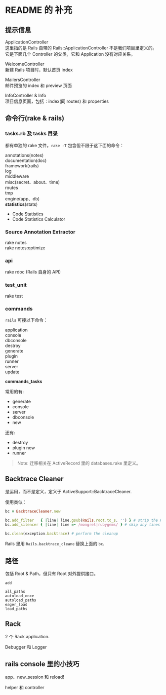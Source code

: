 # README 的 补充

## 提示信息

ApplicationController  
这里指的是 Rails 自带的 Rails::ApplicationController 不是我们项目里定义的。
它是下面几个 Controller 的父类，它和 Application 没有对应关系。

WelcomeController  
新建 Rails 项目时，默认首页 index

MailersController  
邮件预览的 index 和 preview 页面

InfoController & Info  
项目信息页面，包括：index(同 routes) 和 properties

## 命令行(rake & rails)

### tasks.rb 及 tasks 目录

都有单独的 rake 文件，`rake -T` 包含但不限于这下面的命令：

annotations(notes)  
documentation(doc)  
framework(rails)  
log  
middleware  
misc(secret、about、time)  
routes  
tmp  
engine(app、db)  
**statistics**(stats)  
- Code Statistics
- Code Statistics Calculator

### Source Annotation Extractor

rake notes  
rake notes:optimize

### api

rake rdoc (Rails 自身的 API)

### test_unit

rake test

### commands

`rails` 可接以下命令：

application  
console  
dbconsole  
destroy  
generate  
plugin  
runner  
server  
update

**commands_tasks**

常用的有:  
  - generate
  - console
  - server
  - dbconsole
  - new

还有:
  - destroy
  - plugin new
  - runner

> Note: 迁移相关在 ActiveRecord 里的 databases.rake 里定义。

## Backtrace Cleaner

是运用，而不是定义，定义于 ActiveSupport::BacktraceCleaner.

使用类似：

```ruby
bc = BacktraceCleaner.new

bc.add_filter   { |line| line.gsub(Rails.root.to_s, '') } # strip the Rails.root prefix
bc.add_silencer { |line| line =~ /mongrel|rubygems/ } # skip any lines from mongrel or rubygems

bc.clean(exception.backtrace) # perform the cleanup
```

Rails 里用 `Rails.backtrace_cleane` 替换上面的 `bc`.

## 路径

包括 Root & Path，但只有 Root 对外提供接口。

```
add

all_paths
autoload_once
autoload_paths
eager_load
load_paths
```

## Rack

2 个 Rack application.

Debugger 和 Logger

## rails console 里的小技巧

app、new_session 和 reload!

helper 和 controller
